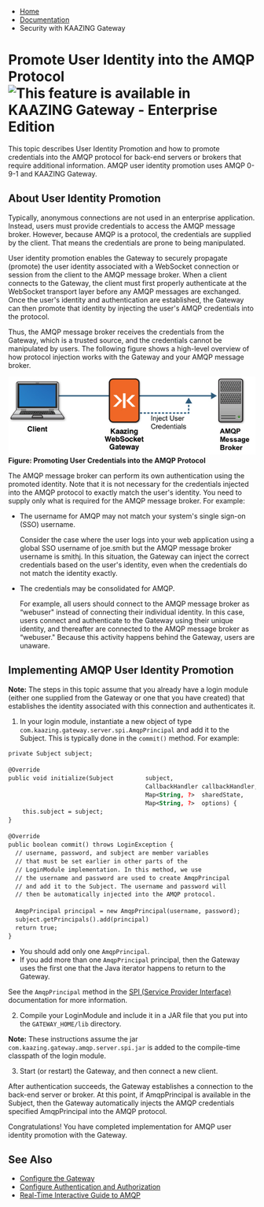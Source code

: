 -   [Home](../../index.md)
-   [Documentation](../index.md)
-   Security with KAAZING Gateway

Promote User Identity into the AMQP Protocol![This feature is available in KAAZING Gateway - Enterprise Edition](images/enterprise-feature.png)
================================================

This topic describes User Identity Promotion and how to promote credentials into the AMQP protocol for back-end servers or brokers that require additional information. AMQP user identity promotion uses AMQP 0-9-1 and KAAZING Gateway.

About User Identity Promotion
------------------------------------------------

Typically, anonymous connections are not used in an enterprise application. Instead, users must provide credentials to access the AMQP message broker. However, because AMQP is a protocol, the credentials are supplied by the client. That means the credentials are prone to being manipulated.

User identity promotion enables the Gateway to securely propagate (promote) the user identity associated with a WebSocket connection or session from the client to the AMQP message broker. When a client connects to the Gateway, the client must first properly authenticate at the WebSocket transport layer before any AMQP messages are exchanged. Once the user's identity and authentication are established, the Gateway can then promote that identity by injecting the user's AMQP credentials into the protocol.

Thus, the AMQP message broker receives the credentials from the Gateway, which is a trusted source, and the credentials cannot be manipulated by users. The following figure shows a high-level overview of how protocol injection works with the Gateway and your AMQP message broker.

![Promoting User Credentials into the AMQP Protocol](../images/f-amqp-user-creds-web.png)
**Figure: Promoting User Credentials into the AMQP Protocol**
  
The AMQP message broker can perform its own authentication using the promoted identity. Note that it is not necessary for the credentials injected into the AMQP protocol to exactly match the user's identity. You need to supply only what is required for the AMQP message broker. For example:

- The username for AMQP may not match your system's single sign-on (SSO) username.

  Consider the case where the user logs into your web application using a global SSO username of joe.smith but the AMQP message broker username is smithj. In this situation, the Gateway can inject the correct credentials based on the user's identity, even when the credentials do not match the identity exactly.
- The credentials may be consolidated for AMQP.

  For example, all users should connect to the AMQP message broker as “webuser" instead of connecting their individual identity. In this case, users connect and authenticate to the Gateway using their unique identity, and thereafter are connected to the AMQP message broker as “webuser." Because this activity happens behind the Gateway, users are unaware.

Implementing AMQP User Identity Promotion
-----------------------------------------------------------

**Note:** The steps in this topic assume that you already have a login module (either one supplied from the Gateway or one that you have created) that establishes the identity associated with this connection and authenticates it.

1. In your login module, instantiate a new object of type `com.kaazing.gateway.server.spi.AmqpPrincipal` and add it to the Subject. This is typically done in the `commit()` method. For example:
  ``` xml
  private Subject subject;

  @Override
  public void initialize(Subject         subject,
                                         CallbackHandler callbackHandler, 
                                         Map<String, ?>  sharedState,
                                         Map<String, ?>  options) {
      this.subject = subject;
  }

  @Override
  public boolean commit() throws LoginException {
    // username, password, and subject are member variables
    // that must be set earlier in other parts of the 
    // LoginModule implementation. In this method, we use 
    // the username and password are used to create AmqpPrincipal  
    // and add it to the Subject. The username and password will 
    // then be automatically injected into the AMQP protocol.

    AmqpPrincipal principal = new AmqpPrincipal(username, password);
    subject.getPrincipals().add(principal)
    return true;
  }
  ```
  
   - You should add only one `AmqpPrincipal`.
   - If you add more than one `AmqpPrincipal` principal, then the Gateway uses the first one that the Java iterator happens to return to the Gateway.

  See the `AmqpPrincipal` method in the [SPI (Service Provider Interface)](../apidoc/server/gateway/server/spi/index.md) documentation for more information.

2. Compile your LoginModule and include it in a JAR file that you put into the `GATEWAY_HOME/lib` directory.

  **Note:** These instructions assume the jar `com.kaazing.gateway.amqp.server.spi.jar` is added to the compile-time classpath of the login module.

3. Start (or restart) the Gateway, and then connect a new client.

  After authentication succeeds, the Gateway establishes a connection to the back-end server or broker. At this point, if AmqpPrincipal is available in the Subject, then the Gateway automatically injects the AMQP credentials specified AmqpPrincipal into the AMQP protocol.
  
Congratulations! You have completed implementation for AMQP user identity promotion with the Gateway.

See Also
-------------------------------------------------------

- [Configure the Gateway](../admin-reference/o_conf_checklist.md)
- [Configure Authentication and Authorization](o_aaa_config_authentication.md)
- [Real-Time Interactive Guide to AMQP](../guide-amqp.md)

